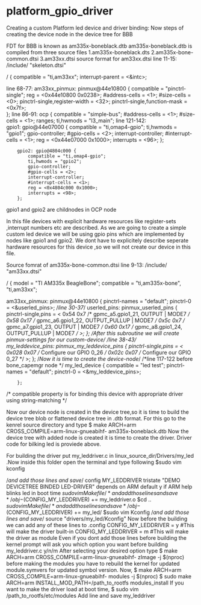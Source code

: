 # platform_gpio_driver

Creating a custom Platform led device and driver binding:
Now steps of creating the device node in the device tree for BBB

FDT for BBB is known as am335x-boneblack.dtb
am335x-boneblack.dtb is compiled from three source files
1.am335x-boneblack.dts
2.am335x-bone-common.dtsi
3.am33xx.dtsi
source format for am33xx.dtsi
line 11-15:
/include/ "skeleton.dtsi"

/ {
	compatible = "ti,am33xx";
	interrupt-parent = <&intc>;



line 68-77:
am33xx_pinmux: pinmux@44e10800 {
		compatible = "pinctrl-single";
		reg = <0x44e10800 0x0238>;
		#address-cells = <1>;
		#size-cells = <0>;
pinctrl-single,register-width = <32>;
		pinctrl-single,function-mask = <0x7f>;	
	};
line 86-91:
ocp {
		compatible = "simple-bus";
		#address-cells = <1>;
		#size-cells = <1>;
		ranges;
		ti,hwmods = "l3_main";
	line 121-142:	
		gpio1: gpio@44e07000 {
			compatible = "ti,omap4-gpio";
			ti,hwmods = "gpio1";
			gpio-controller;
			#gpio-cells = <2>;
			interrupt-controller;
      	#interrupt-cells = <1>;
			reg = <0x44e07000 0x1000>;
			interrupts = <96>;
		};
    
		gpio2: gpio@4804c000 {
			compatible = "ti,omap4-gpio";
			ti,hwmods = "gpio2";
			gpio-controller;
			#gpio-cells = <2>;
			interrupt-controller;
			#interrupt-cells = <1>;
			reg = <0x4804c000 0x1000>;
			interrupts = <98>;
		};
gpio1 and gpio2 are childnodes in OCP node

In this file devices with explicit hardware resources like register-sets ,interrupt numbers etc are described.
As we are going to create a simple custom led device we will be using gpio pins which are implemented by nodes like gpio1 and gpio2. We dont have to explicitely describe seperate hardware resources for this device ,so we will not create our device in this file.

Source fomrat of am335x-bone-common.dtsi
line 9-13:
/include/ "am33xx.dtsi"

/ {
	model = "TI AM335x BeagleBone";
	compatible = "ti,am335x-bone", "ti,am33xx";

am33xx_pinmux: pinmux@44e10800 {
		pinctrl-names = "default";
		pinctrl-0 = <&userled_pins>;
		/*line 30-37*/
		userled_pins: pinmux_userled_pins {
			pinctrl-single,pins = <
				0x54 0x7	/* gpmc_a5.gpio1_21, OUTPUT | MODE7 */
				0x58 0x17	/* gpmc_a6.gpio1_22, OUTPUT_PULLUP | MODE7 */
				0x5c 0x7	/* gpmc_a7.gpio1_23, OUTPUT | MODE7 */
				0x60 0x17	/* gpmc_a8.gpio1_24, OUTPUT_PULLUP | MODE7 */
			>;
		};
/*After this subroutine we will create pinmux-settings for our custom-device*/
/*line 38-43*/	
my_leddevice_pins: pinmux_my_leddevice_pins {
			pinctrl-single,pins = <
				0x028 0x07 /* Configure our GPIO 0_26 */
				0x02c 0x07 /* Configure our GPIO 0_27 */
			>;
		};
/*Now it is time to create the device-node*/
/*line 117-122 before bone_capemgr node */
my_led_device {
			compatible = "led test";
			pinctrl-names = "default";
			pinctrl-0 = <&my_leddevice_pins>;
			
		};
/* compatible property is for binding this device with appropriate driver  using string-matching */

Now our device node is created in the device tree,so it is time to build the device tree blob or flattened device tree in .dtb format. For this go to the kenrel source directory and type
$ make ARCH=arm CROSS_COMPILE=arm-linux-gnueabihf- am335x-boneblack.dtb
Now the device tree with added node is created it is time to create the driver. Driver code for bilking led
is proviede above.

For building the driver put my_leddriver.c  in linux_source_dir/Drivers/my_led .Now inside this folder open the terminal and type following
$sudo vim kconfig

/*and add those lines and save*/
config MY_LEDDRIVER
	tristate "DEMO DEVICETREE BINDED LED-DRIVER"
	depends on ARM
	default y if ARM
	help
		blinks led in boot time
$sudo vim Makefile
/*and add those lines and save*/
obj-$(CONFIG_MY_LEDDRIVER)	+=  my_leddriver.o
$cd ..
$sudo vim Makefile
/*and add those lines and save*/
obj-$(CONFIG_MY_LEDDRIVER)	+= my_led/
$sudo vim Kconfig
/*and add those lines and save*/
source "drivers/my_led/Kconfig"
Now before the building we can add any of these lines to .config
CONFIG_MY_LEDDRIVER = y #This will make the driver built-in
CONFIG_MY_LEDDRIVER = m #This will make the driver as module
Even if you dont add those lines before building the kernel prompt will ask you which option you want before building my_leddriver.c y/n/m
After selecting your desired option type
$ make ARCH=arm CROSS_COMPILE=arm-linux-gnueabihf- zImage -j $(nproc)
before making the modules you have to rebuild the kernel for updated module.symvers for updated symbol version.
Now,
$ make ARCH=arm CROSS_COMPILE=arm-linux-gnueabihf- modules -j $(nproc)
$ sudo make ARCH=arm INSTALL_MOD_PATH=/path_to_rootfs  modules_install
If you want to make the driver load at boot time,
$ sudo vim /path_to_rootfs/etc/modules
Add line and save
my_leddriver

